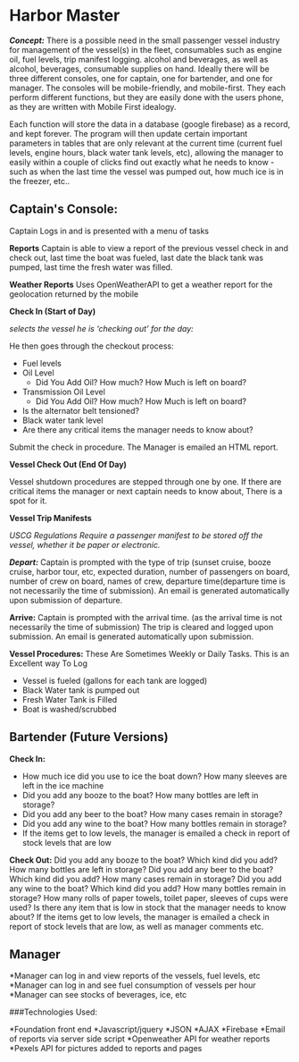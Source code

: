 # Harbor Master

_**Concept:**_ There is a possible need in the small passenger vessel industry for management of the vessel(s) in the fleet, consumables such as engine oil, fuel levels, trip manifest logging. alcohol and beverages, as well as  alcohol, beverages, consumable supplies on hand. Ideally there will be three different consoles, one for captain, one for bartender, and one for manager.  The consoles will be mobile-friendly, and mobile-first. They each perform different functions, but they are easily done with the users phone, as they are written with Mobile First idealogy.

Each function will store the data in a database (google firebase) as a record, and kept forever. The program will then update certain important parameters in tables that are only relevant at the current time (current fuel levels, engine hours, black water tank levels, etc), allowing the manager to easily within a couple of clicks find out exactly what he needs to know - such as when the last time the vessel was pumped out, how much ice is in the freezer, etc..

## Captain's Console:
Captain Logs in and is presented with a menu of tasks

**Reports**
Captain is able to view a report of the previous vessel check in and check out, last time the boat was fueled, last date the black tank was pumped, last time the fresh water was filled.

**Weather Reports**
Uses OpenWeatherAPI to get a weather report for the geolocation returned by the mobile

**Check In (Start of Day)**

_selects the vessel he is ‘checking out’ for the day:_

He then goes through the checkout process:

* Fuel levels
* Oil Level
	* Did You Add Oil? How much? How Much is left on board?
* Transmission Oil Level
	* Did You Add Oil? How much? How Much is left on board?
* Is the alternator belt tensioned?
* Black water tank level
* Are there any critical items the manager needs to know about?

Submit the check in procedure.  The Manager is emailed an HTML report.

**Vessel Check Out (End Of Day)**

Vessel shutdown procedures are stepped through one by one.  If there are critical items the manager or next captain needs to know about, There is a spot for it.

**Vessel Trip Manifests**

_USCG Regulations Require a passenger manifest to be stored off the vessel, whether it be paper or electronic._

_**Depart:**_ Captain is prompted with the type of trip (sunset cruise, booze cruise, harbor tour, etc, expected duration, number of passengers on board, number of crew on board, names of crew,   departure time(departure time is not necessarily the time of submission). An email is generated automatically upon submission of departure.

**Arrive:**
 Captain is prompted with the arrival time. (as the arrival time is not necessarily the time of submission) The trip is cleared and logged upon submission.   An email is generated automatically upon submission.

**Vessel Procedures:**
These Are Sometimes Weekly or Daily Tasks.  This is an Excellent way To Log

* Vessel is fueled (gallons for each tank are logged)
* Black Water tank is pumped out
* Fresh Water Tank is Filled
* Boat is washed/scrubbed



## Bartender (Future Versions)

**Check In:**
* How much ice did you use to ice the boat down?  How many sleeves are left in the ice machine
* Did you add any booze to the boat? How many bottles are left in storage?
* Did you add any beer to the boat? How many cases remain in storage?
* Did you add any wine to the boat? How many bottles remain in storage?
* If the items get to low levels, the manager is emailed a check in report of stock levels that are low


**Check Out:**
Did you add any booze to the boat? Which kind did you add? How many bottles are left in storage?
Did you add any beer to the boat? Which kind did you add? How many cases remain in storage?
Did you add any wine to the boat? Which kind did you add? How many bottles remain in storage?
How many rolls of paper towels, toilet paper, sleeves of cups were used?
Is there any item that is low in stock that the manager needs to know about?
If the items get to low levels, the manager is emailed a check in report of stock levels that are low, as well as manager comments etc.


## Manager

*Manager can log in and view reports of the vessels, fuel levels, etc
*Manager can log in and see fuel consumption of vessels per hour
*Manager can see stocks of beverages, ice, etc


###Technologies Used:

*Foundation front end
*Javascript/jquery
*JSON
*AJAX
*Firebase
*Email of reports via server side script
*Openweather API for weather reports
*Pexels API for pictures added to reports and pages



